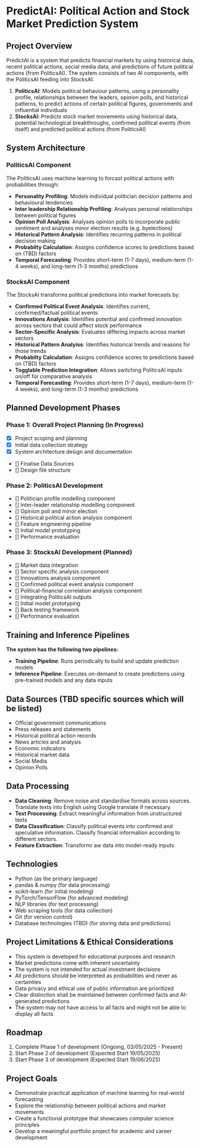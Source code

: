 # PredictAI: Political Action and Stock Market Prediction System

## Project Overview
PredictAI is a system that predicts financial markets by using historical data, recent political actions, social media data, and predictions of future political actions (from PoliticsAI). The system consists of two AI components, with the PoliticsAI feeding into StocksAI:

1. **PoliticsAI**: Models political behaviour patterns, using a personality profile, relationships between the leaders, opinion polls, and historical patterns, to predict actions of certain political figures, governments and influential individuals
2. **StocksAI**: Predicts stock market movements using historical data, potential technological breakthroughs, confirmed political events (from itself) and predicted political actions (from PoliticsAI)

## System Architecture

### PoliticsAI Component
The PoliticsAI uses machine learning to forcast political actions with probabilities through:

- **Personality Profiling**: Models individual politician decision patterns and behavioural tendencies
- **Inter leadership Relationship Profiling**: Analyses personal relationships between political figures
- **Opinion Poll Analysis**: Analyses opinion polls to incorporate public sentiment and analyses minor election results (e.g. byelections)
- **Historical Pattern Analysis**: Identifies recurring patterns in political decision making
- **Probabilty Calculation**: Assigns confidence scores to predictions based on (TBD) factors
- **Temporal Forecasting**: Provides short-term (1-7 days), medium-term (1-4 weeks), and long-term (1-3 months) predictions

### StocksAI Component
The StocksAI transforms political predictions into market forecasts by:

- **Confirmed Political Event Analysis**: Identifies current, confirmed/factual political events
- **Innovations Analysis**: Identifies potential and confirmed innovation across sectors that could affect stock performance
- **Sector-Specific Analysis**: Evaluates differing impacts across market sectors
- **Historical Pattern Analyiss**: Identifies historical trends and reasons for those trends
- **Probabilty Calculation**: Assigns confidence scores to predictions based on (TBD) factors
- **Togglable Prediction Integration**: Allows switching PoliticsAI inputs on/off for comparative analysis
- **Temporal Forecasting**: Provides short-term (1-7 days), medium-term (1-4 weeks), and long-term (1-3 months) predictions

## Planned Development Phases	

### Phase 1: Overall Project Planning (In Progress)
- [x] Project scoping and planning
- [x] Initial data collection strategy
- [x] System architecture design and documentation
- [] Finalise Data Sources
- [] Design file structure

### Phase 2: PoliticsAI Development
- [] Politician profile modelling component
- [] Inter-leader relationship modelling component
- [] Opinion poll and minor election 
- [] Historical political action analysis component
- [] Feature engineering pipeline
- [] Initial model prototyping
- [] Performance evaluation

### Phase 3: StocksAI Development (Planned)
- [] Market data integration 
- [] Sector specific analysis component
- [] Innovations analysis component
- [] Confirmed political event analysis component
- [] Political-financial correlation analysis component
- [] Integrating PoliticsAI outputs
- [] Initial model prototyping
- [] Back testing framework
- [] Performance evaluation

## Training and Inference Pipelines
**The system has the following two pipelines:**
- **Training Pipeline**: Runs periodically to build and update prediction models
- **Inference Pipeline**: Executes on-demand to create predictions using pre-trained models and any data inputs


## Data Sources (TBD specific sources which will be listed)
- Official government communications
- Press releases and statements
- Historical political action records
- News articles and analysis
- Economic indicators
- Historical market data
- Social Media
- Opinion Polls

## Data Processing
- **Data Cleaning**: Remove noise and standardise formats across sources. Translate texts into English using Google translate if necessary.
- **Text Processing**: Extract meaningful information from unstructured texts
- **Data Classification**: Classify political events into confirmed and speculative information. Classify financial information according to different sectors.
- **Feature Extraction**: Transformr aw data into model-ready inputs

## Technologies
- Python (as the primary language)
- pandas & numpy (for data processing)
- scikit-learn (for initial modeling)
- PyTorch/TensorFlow (for advanced modeling)
- NLP libraries (for text processing)
- Web scraping tools (for data collection)
- Git (for version control)
- Database technologies (TBD) (for storing data and predictions)

## Project Limitations & Ethical Considerations
- This system is developed for educational purposes and research
- Market predictions come with inherent uncertainty
- The system is not intended for actual investment decisions
- All predictions should be interpreted as probabilities and never as certainties
- Data privacy and ethical use of public information are prioritized
- Clear distinction shall be maintained between confirmed facts and AI-generated predictions
- The system may not have access to all facts and might not be able to display all facts

## Roadmap
1. Complete Phase 1 of development (Ongoing, 03/05/2025 - Present)
2. Start Phase 2 of development (Expected Start 19/05/2025)
3. Start Phase 3 of development (Expected Start 19/06/2025)

## Project Goals
- Demonstrate practical application of machine learning for real-world forecasting
- Explore the relationship between political actions and market movements
- Create a functional prototype that showcases computer science principles
- Develop a meaningful portfolio project for academic and career development